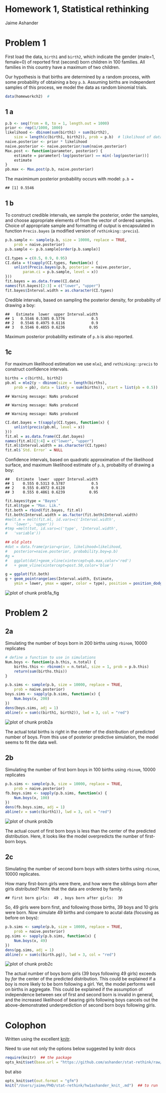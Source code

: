 # Homework 1, Statistical rethinking
 Jaime Ashander






# Problem 1  

First load the data, `birth1` and `birth2`, which indicate the gender (male=1, female=0) of reported first (second) born children in 100 families.
All families in this country have a maximum of two children.

Our hypothesis is that births are determined by a random process, with some probability of obtaining a boy `p.b`.
Assuming births are independent samples of this process, we model the data as random binomial trials.
 
```r
data(homeworkch2)  #
```



## 1 a



```r
p.b <- seq(from = 0, to = 1, length.out = 1000)
prior <- rep(1/1000, 1000)
likelihood <- dbinom(sum(birth1) + sum(birth2), 
    size = length(c(birth1, birth2)), prob = p.b)  # likelihood of data given 1000 models (binomial success parameter)
naive.posterior <- prior * likelihood
naive.posterior <- naive.posterior/sum(naive.posterior)
Max.post <- function(parameter, posterior) {
    estimate = parameter[-log(posterior) == min(-log(posterior))]
    estimate
}
pb.max <- Max.post(p.b, naive.posterior)
```



  The maximimum posterior probability occurs with model: `p.b = `

```
## [1] 0.5546
```




## 1 b




To construct credible intervals, we sample the posterior, order the samples, and choose appropriate elements of from the vector of ordered samples.
Choice of appropriate sample and formatting of output is encapsulated in function `Precis.bayes` (a modified version of `rethinking::precis`). 
  
```r
p.b.sample <- sample(p.b, size = 10000, replace = TRUE, 
    prob = naive.posterior)
p.b.sample <- p.b.sample[order(p.b.sample)]

CI.types = c(0.5, 0.9, 0.95)
CI.data = t(sapply(CI.types, function(x) {
    unlist(Precis.bayes(p.b, posterior = naive.posterior, 
        param.ci = p.b.sample, level = x))
}))
fit.bayes = as.data.frame(CI.data)
names(fit.bayes)[2:3] = c("lower", "upper")
fit.bayes$Interval.width = as.character(CI.types)
```



Credible intervals, based on sampling the posterior density, for probabilty of drawing a boy:
  
```
##   Estimate  lower  upper Interval.width
## 1   0.5546 0.5305 0.5776            0.5
## 2   0.5546 0.4975 0.6116            0.9
## 3   0.5546 0.4855 0.6236           0.95
```



  Maximum posterior probability estimate of `p.b` is also reported.

## 1c

For maximum likelihood estimation we use `mle2`, and `rethinking::precis` to construct confidence intervals. 

```r
births = c(birth1, birth2)
pb.ml = mle2(y ~ dbinom(size = length(births), 
    prob = pb), data = list(y = sum(births)), start = list(pb = 0.5))
```
```
## Warning message: NaNs produced
```
```
## Warning message: NaNs produced
```
```
## Warning message: NaNs produced
```
```r
CI.dat.bayes = t(sapply(CI.types, function(x) {
    unlist(precis(pb.ml, level = x))
}))
fit.ml = as.data.frame(CI.dat.bayes)
names(fit.ml)[3:4] = c("lower", "upper")
fit.ml$Interval.width = as.character(CI.types)
fit.ml$`Std. Error` = NULL
```



  Confidence intervals, based on quadratic approximation of the likelihood surface, and maximum likelihood estimate of `p.b`, probabilty of drawing a boy:
  
```
##   Estimate  lower  upper Interval.width
## 1    0.555 0.5313 0.5787            0.5
## 2    0.555 0.4972 0.6128            0.9
## 3    0.555 0.4861 0.6239           0.95
```


  
```r
fit.bayes$type = "Bayes"
fit.ml$type = "Max. Lik."
fit.both = rbind(fit.bayes, fit.ml)
fit.both$Interval.width = as.factor(fit.both$Interval.width)
#melt.m = melt(fit.ml, id.vars=c('Interval.width',
#   'lower', 'upper'))
#tmp =melt(tot, id.vars=c('type', 'Interval.width',
#   'variable'))

## old plots
#dat = data.frame(prior=prior, likelihood=likelihood,
#   posterior=naive.posterior, probability.boy=p.b)
#g =
#   ggplot(dat)+geom_vline(xintercept=pb.max,color='red')
#   + geom_vline(xintercept=post.50,color='blue')

g = ggplot(fit.both)
g + geom_pointrange(aes(Interval.width, Estimate, 
    ymin = lower, ymax = upper, color = type), position = position_dodge(width = 0.1))
```
![plot of chunk prob1a_fig](https://github.com/ashander/stat-rethink/raw/master/prob1a_fig.png)

  
# Problem 2

## 2a

 Simulating the number of boys born in 200 births using `rbinom`, 10000 replicates

```r
# define a function to use in simulations
Num.boys <- function(p.b.this, n.total) {
    births.this <- rbinom(n = n.total, size = 1, prob = p.b.this)
    return(sum(births.this))
}

p.b.sims <- sample(p.b, size = 10000, replace = TRUE, 
    prob = naive.posterior)
boys.sims <- sapply(p.b.sims, function(x) {
    Num.boys(x, 200)
})
dens(boys.sims, adj = 1)
abline(v = sum(c(birth1, birth2)), lwd = 3, col = "red")
```
![plot of chunk prob2a](https://github.com/ashander/stat-rethink/raw/master/prob2a.png)


  The actual total births is right in the center of the distribution of predicted number of boys.
From this use of posterior predictive simulation, the model seems to fit the data well.


## 2b

 Simulating the number of first born boys in 100 births using `rbinom`, 10000 replicates

```r
p.b.sims <- sample(p.b, size = 10000, replace = TRUE, 
    prob = naive.posterior)
fb.boys.sims <- sapply(p.b.sims, function(x) {
    Num.boys(x, 100)
})
dens(fb.boys.sims, adj = 1)
abline(v = sum(c(birth1)), lwd = 3, col = "red")
```
![plot of chunk prob2b](https://github.com/ashander/stat-rethink/raw/master/prob2b.png)


  The actual count of first born boys is less than the center of the predicted distribution.
Here, it looks like the model overpredicts the number of first-born boys.


## 2c

 Simulating the number of second born boys with sisters births using `rbinom`, 10000 replicates.

How many first-born girls were there, and how were the siblings born after girls distributed?
Note that the data are ordered by family.

```
## first born girls:  49 , boys born after girls:  39 
```


  
So, 49 girls were born first, and following those births, 39 boys and 10 girls were born. 
Now simulate 49 births and compare to acutal data (focusing as before on boys):

```r
p.b.sims <- sample(p.b, size = 10000, replace = TRUE, 
    prob = naive.posterior)
pg.sims <- sapply(p.b.sims, function(x) {
    Num.boys(x, 49)
})
dens(pg.sims, adj = 1)
abline(v = sum(c(birth.pg)), lwd = 3, col = "red")
```
![plot of chunk prob2c](https://github.com/ashander/stat-rethink/raw/master/prob2c.png)


  The actual number of boys born girls (39 boys following 49 girls) exceeds by  _far_ the center of the predicted distribution.
This could be explained if a boy is more likely to be born following a girl.
Yet, the model performs well on births in aggregate.
This could be explained if the assumption of independence between sex of first and second born is invalid in general, and the increased likelihood of bearing girls following boys cancels out the above-demonstrated underprediction of second born boys following girls.



  
# Colophon 

Written using the excellent [knitr](http://yihui.github.com/knitr/).

Need to use not only the options below suggested by knitr docs

```r
require(knitr)  ## the package
opts_knit$set(base.url = "https://github.com/ashander/stat-rethink/raw/master/")
```



but also 

```r
opts_knit$set(out.format = "gfm")
knit("/Users/jaime/PHD/stat-rethink/hw1ashander_knit_.md")  ## to run
```



